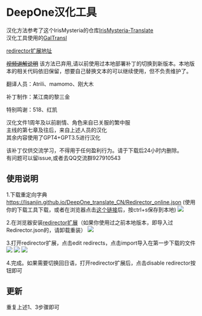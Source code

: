 # DeepOne汉化工具

汉化方法参考了这个IrisMysteria的仓库[IrisMysteria-Translate](https://github.com/game-reverse/IrisMysteria-Translate)  
汉化工具使用的[GalTransl](https://github.com/cx2333-gt/GalTransl)

[redirector扩展地址](https://chromewebstore.google.com/detail/redirector/ocgpenflpmgnfapjedencafcfakcekcd)

[~~视频讲解说明~~](https://www.bilibili.com/video/BV1wt421V7Qb/) 该方法已弃用,请以前使用过本地部署补丁的切换到新版本。本地版本的相关代码依旧保留，想要自己替换文本的可以继续使用，但不负责维护了。

翻译人员：Atrili、mamomo、刚大木

补丁制作：某江南的黎三金

特别鸣谢：518、红凯

汉化文件1周年及以前剧情、角色来自已关服的繁中服  
主线的第七章及往后，来自上述人员的汉化  
其余内容使用了GPT4+GPT3.5进行汉化  

该补丁仅供交流学习，不得用于任何盈利行为。请于下载后24小时内删除。   
有问题可以留issue,或者去QQ交流群927910543  

## 使用说明 
1.下载重定向字典<https://lisanjin.github.io/DeepOne_translate_CN/Redirector_online.json> (使用你的下载工具下载，或者在浏览器点击[这个链接](Redirector_online.json)后，按ctrl+s保存到本地)
![](https://lisanjin.github.io//DeepOne_translate_CN/image/1.png)

2.在浏览器安装[redirector扩展](https://chromewebstore.google.com/detail/redirector/ocgpenflpmgnfapjedencafcfakcekcd)（如果你使用过之前本地版本，即导入过Redirector.json的，请卸载重装）
![](https://lisanjin.github.io//DeepOne_translate_CN/image/2.png)

3.打开redirector扩展，点击edit redirects，点击import导入在第一步下载的文件
![](https://lisanjin.github.io//DeepOne_translate_CN/image/3.png)
![](https://lisanjin.github.io//DeepOne_translate_CN/image/3-2.png)
![](https://lisanjin.github.io//DeepOne_translate_CN/image/3-3.png)

4.完成。如果需要切换回日语，打开redirector扩展后，点击disable redirector按钮即可

## 更新
重复上述1、3步骤即可
